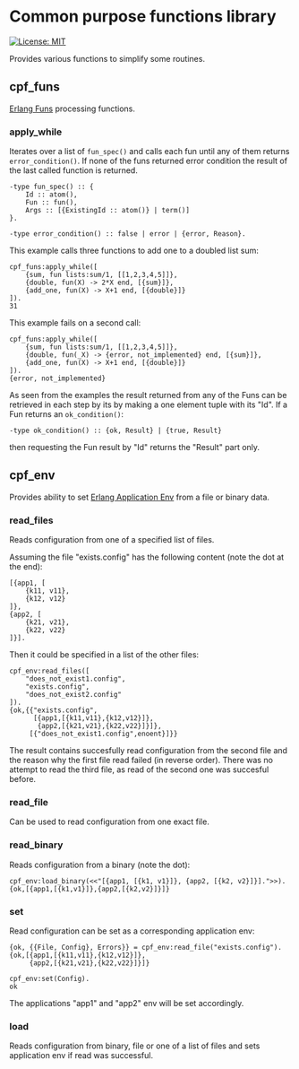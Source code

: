 # Common purpose functions library

[![License: MIT][MIT badge]][MIT]

Provides various functions to simplify some routines.

## cpf_funs

[Erlang Funs] processing functions.

### apply_while

Iterates over a list of `fun_spec()` and calls each fun until any of them
returns `error_condition()`. If none of the funs returned error condition the
result of the last called function is returned.

```
-type fun_spec() :: {
    Id :: atom(),
    Fun :: fun(),
    Args :: [{ExistingId :: atom()} | term()]
}.

-type error_condition() :: false | error | {error, Reason}.
```

This example calls three functions to add one to a doubled list sum:

```
cpf_funs:apply_while([
    {sum, fun lists:sum/1, [[1,2,3,4,5]]},
    {double, fun(X) -> 2*X end, [{sum}]},
    {add_one, fun(X) -> X+1 end, [{double}]}
]).
31
```

This example fails on a second call:

```
cpf_funs:apply_while([
    {sum, fun lists:sum/1, [[1,2,3,4,5]]},
    {double, fun(_X) -> {error, not_implemented} end, [{sum}]},
    {add_one, fun(X) -> X+1 end, [{double}]}
]).
{error, not_implemented}
```

As seen from the examples the result returned from any of the Funs can be
retrieved in each step by its by making a one element tuple with its "Id". If a
Fun returns an `ok_condition()`:

```
-type ok_condition() :: {ok, Result} | {true, Result}
```

then requesting the Fun result by "Id" returns the "Result" part only.

## cpf_env

Provides ability to set [Erlang Application Env] from a file or binary data.

### read_files

Reads configuration from one of a specified list of files.

Assuming the file "exists.config" has the following content (note the dot at the
end):

```
[{app1, [
    {k11, v11},
    {k12, v12}
]},
{app2, [
    {k21, v21},
    {k22, v22}
]}].
```

Then it could be specified in a list of the other files:

```
cpf_env:read_files([
    "does_not_exist1.config",
    "exists.config",
    "does_not_exist2.config"
]).
{ok,{{"exists.config",
      [{app1,[{k11,v11},{k12,v12}]},
       {app2,[{k21,v21},{k22,v22}]}]},
     [{"does_not_exist1.config",enoent}]}}
```

The result contains succesfully read configuration from the second file and
the reason why the first file read failed (in reverse order). There was no
attempt to read the third file, as read of the second one was succesful before.

### read_file

Can be used to read configuration from one exact file.

### read_binary

Reads configuration from a binary (note the dot):

```
cpf_env:load_binary(<<"[{app1, [{k1, v1}]}, {app2, [{k2, v2}]}].">>).
{ok,[{app1,[{k1,v1}]},{app2,[{k2,v2}]}]}
```

### set

Read configuration can be set as a corresponding application env:

```
{ok, {{File, Config}, Errors}} = cpf_env:read_file("exists.config").
{ok,[{app1,[{k11,v11},{k12,v12}]},
     {app2,[{k21,v21},{k22,v22}]}]}

cpf_env:set(Config).
ok
```

The applications "app1" and "app2" env will be set accordingly.

### load

Reads configuration from binary, file or one of a list of files and sets
application env if read was successful.

<!-- Links -->
[MIT]: https://opensource.org/licenses/MIT
[Erlang Funs]: http://erlang.org/doc/programming_examples/funs.html
[Erlang Application Env]: http://erlang.org/doc/apps/kernel/application.html#set_env-3

<!-- Badges -->
[MIT badge]: https://img.shields.io/badge/License-MIT-yellow.svg?style=flat-square
